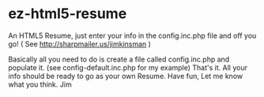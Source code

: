 # ez-html5-resume
An HTML5 Resume, just enter your info in the config.inc.php file and off you go! ( See http://sharpmailer.us/jimkinsman )

Basically all you need to do is create a file called config.inc.php and populate it. (see config-default.inc.php for my example)
That's it. All your info should be ready to go as your own Resume.
Have fun,
Let me know what you think.
Jim
